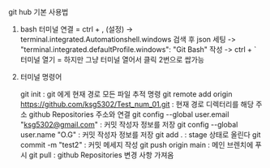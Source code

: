git hub 기본 사용법

1. bash 터미널 연결 
    = ctrl + , (설정) -> terminal.integrated.Automationshell.windows 검색 후 json 세팅 -> "terminal.integrated.defaultProfile.windows": "Git Bash" 작성 -> ctrl + ` 터미널 열기
    = 하지만 그냥 터미널 열어서 클릭 2번으로 쌉가능

2. 터미널 명령어

    git init : git 에게 현재 경로 모든 파일 추적 명령
    git remote add origin https://github.com/ksg5302/Test_num_01.git : 현재 경로 디렉터리를 해당 주소 github Repositories 주소와 연결
    git config --global user.email "ksg5302@gmail.com" : 커밋 작성자 정보를 저장
    git config --global user.name "O.G" : 커밋 작성자 정보를 저장
    git add . : stage 상태로 올린다
    git commit -m "test2" : 커밋 메세지 작성
    git push origin main : 메인 브렌치에 푸시
    git pull : github Repositories 변경 사항 가져옴
    